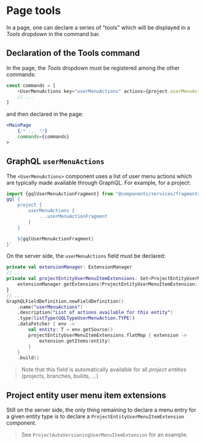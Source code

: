 # Page tools

In a page, one can declare a series of "tools" which will be displayed in a _Tools_ dropdown in the command bar.

## Declaration of the Tools command

In the page, the _Tools_ dropdown must be registered among the other commands:

```javascript
const commands = [
    <UserMenuActions key="userMenuActions" actions={project.userMenuActions}/>,
    // ...
]
```

and then declared in the page:

```jsx
<MainPage
    {/* ... */}
    commands={commands}
>
```

## GraphQL `userMenuActions`

The `<UserMenuActions>` component uses a list of user menu actions which are typically made available
through GraphQL. For example, for a project:

```javascript
import {gqlUserMenuActionFragment} from "@components/services/fragments";
gql`{
    project {
        userMenuActions {
            ...userMenuActionFragment
        }
    }

    ${gqlUserMenuActionFragment}
}`
```

On the server side, the `userMenuActions` field must be declared:

```kotlin
private val extensionManager: ExtensionManager
// ...
private val projectEntityUserMenuItemExtensions: Set<ProjectEntityUserMenuItemExtension> by lazy {
    extensionManager.getExtensions(ProjectEntityUserMenuItemExtension::class.java).toSet()
}
// ...
GraphQLFieldDefinition.newFieldDefinition()
    .name("userMenuActions")
    .description("List of actions available for this entity")
    .type(listType(GQLTypeUserMenuAction.TYPE))
    .dataFetcher { env ->
        val entity: T = env.getSource()
        projectEntityUserMenuItemExtensions.flatMap { extension ->
            extension.getItems(entity)
        }
    }
    .build()
```

> Note that this field is automatically available for all _project entities_ (projects, branches, builds, ...)

## Project entity user menu item extensions

Still on the server side, the only thing remaining to declare a menu entry for a given entity type is
to declare a `ProjectEntityUserMenuItemExtension` component.

> See `ProjectAutoVersioningUserMenuItemExtension` for an example.
